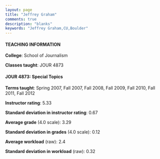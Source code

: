 ```yaml
---
layout: page
title: "Jeffrey Graham" 
comments: true
description: "blanks"
keywords: "Jeffrey Graham,CU,Boulder"
---
```

<head>
<script src="https://ajax.googleapis.com/ajax/libs/jquery/2.1.3/jquery.min.js"></script>
<script src="https://dl.dropboxusercontent.com/s/pc42nxpaw1ea4o9/highcharts.js?dl=0"></script>
<!-- <script src="../assets/js/highcharts.js"></script> -->
<style type="text/css">@font-face {
	font-family: "Bebas Neue";
	src: url(https://www.filehosting.org/file/details/544349/BebasNeue Regular.otf) format("opentype");
	}
	h1.Bebas { 
		font-family: "Bebas Neue", Verdana, Tahoma;
	}
</style>
</head>
	   
#### TEACHING INFORMATION

**College**: School of Journalism

**Classes taught**: JOUR 4873

#### JOUR 4873: Special Topics

**Terms taught**: Spring 2007, Fall 2007, Fall 2008, Fall 2009, Fall 2010, Fall 2011, Fall 2012

**Instructor rating**: 5.33

**Standard deviation in instructor rating**: 0.67

**Average grade** (4.0 scale): 3.29

**Standard deviation in grades** (4.0 scale): 0.12

**Average workload** (raw): 2.4

**Standard deviation in workload** (raw): 0.32

